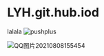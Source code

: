 # LYH.git.hub.iod
lalala
![pushplus](https://user-images.githubusercontent.com/65758575/128597483-1dd4b372-201f-428c-a6d2-77acf404e59f.png)


![QQ图片20210808155454](https://user-images.githubusercontent.com/65758575/128625142-25c38c53-9019-485b-8b2a-8a40ae98bf1e.png)
